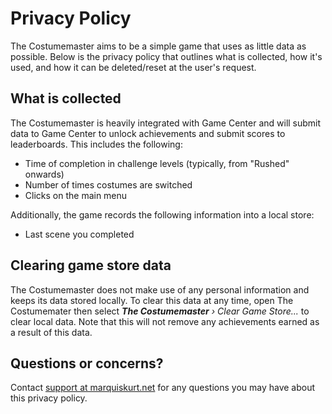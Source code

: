 # Privacy Policy

The Costumemaster aims to be a simple game that uses as little data as possible. Below is the privacy policy that outlines what is
collected, how it's used, and how it can be deleted/reset at the user's request.

## What is collected

The Costumemaster is heavily integrated with Game Center and will submit data to Game Center to unlock achievements and
submit scores to leaderboards. This includes the following:

- Time of completion in challenge levels (typically, from "Rushed" onwards)
- Number of times costumes are switched
- Clicks on the main menu

Additionally, the game records the following information into a local store:

- Last scene you completed

## Clearing game store data

The Costumemaster does not make use of any personal information and keeps its data stored locally. To clear this data at any time,
open The Costumemater then select _**The Costumemaster** &rsaquo; Clear Game Store..._ to clear local data. Note that this will not
remove any achievements earned as a result of this data.

## Questions or concerns?

Contact [support at marquiskurt.net][email] for any questions you may have about this privacy policy.

<!-- Links -->
[email]: mailto:support@marquiskurt.net
